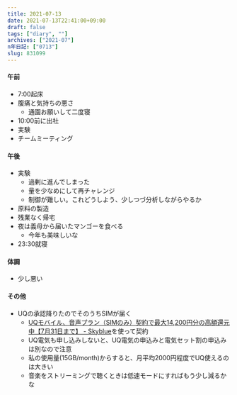 ```yaml
---
title: 2021-07-13
date: 2021-07-13T22:41:00+09:00
draft: false
tags: ["diary", ""]
archives: ["2021-07"]
n年日記: ["0713"]
slug: 831099
---
```

#### 午前
- 7:00起床
- 腹痛と気持ちの悪さ
  - 通園お願いして二度寝
- 10:00前に出社
- 実験
- チームミーティング
#### 午後
- 実験
  - 過剰に進んでしまった
  - 量を少なめにして再チャレンジ
  - 制御が難しい。これどうしよう、少しつづ分析しながらやるか
- 原料の製造
- 残業なく帰宅
- 夜は義母から届いたマンゴーを食べる
  - 今年も美味しいな
- 23:30就寝
#### 体調
- 少し悪い
#### その他
- UQの承認降りたのでそのうちSIMが届く
  - [UQモバイル、音声プラン（SIMのみ）契約で最大14,200円分の高額還元中【7月31日まで】 - Skyblue](https://skyblue.ciao.jp/skyblue/archives/25110)を使って契約
  - UQ電気も申し込みしないと、UQ電気の申込みと電気セット割の申込みは別なので注意
  - 私の使用量(15GB/month)からすると、月平均2000円程度でUQ使えるのは大きい
  - 音楽をストリーミングで聴くときは低速モードにすればもう少し減るかな